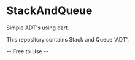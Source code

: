 # StackAndQueue

Simple ADT's using dart.

This repository contains Stack and Queue 'ADT'.

-- Free to Use --
